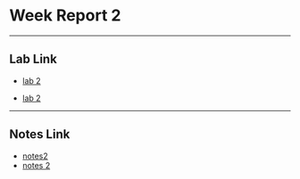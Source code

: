 # Week Report 2

<hr>

## Lab Link


* [lab 2](https://github.com/Edison111973/cis106/blob/main/labs/lab2/lab2.md)

* [lab 2](../../labs/lab2/lab2.md)

<hr>

## Notes Link
* [notes2](../../notes/notes2/notes2.md)
* [notes 2](https://github.com/Edison111973/cis106/blob/main/notes/notes2/notes2.md)  